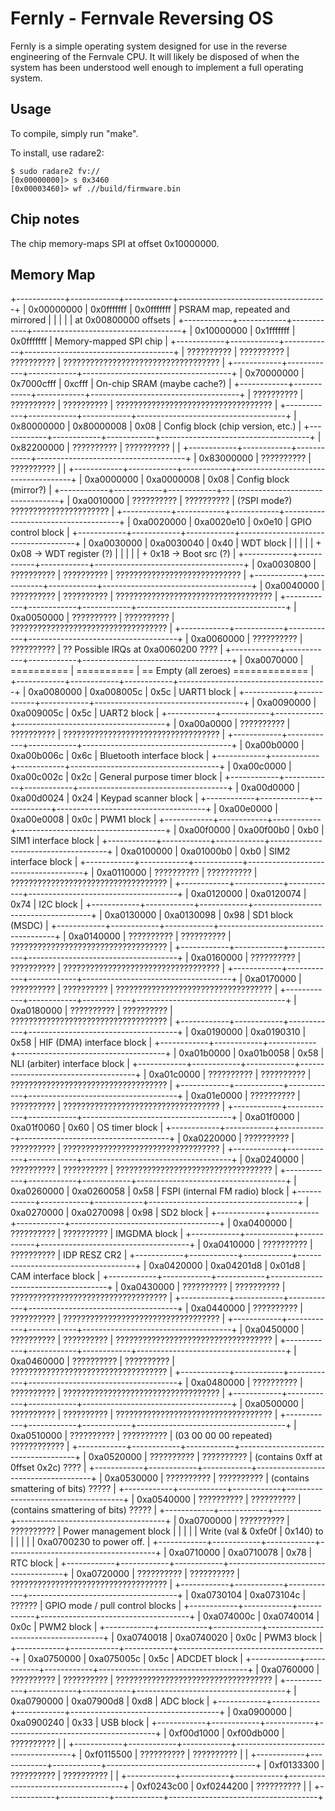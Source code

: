 Fernly - Fernvale Reversing OS
========================================

Fernly is a simple operating system designed for use in the reverse engineering
of the Fernvale CPU.  It will likely be disposed of when the system has been
understood well enough to implement a full operating system.


Usage
-----

To compile, simply run "make".

To install, use radare2:

    $ sudo radare2 fv://
    [0x00000000]> s 0x3460
    [0x00003460]> wf .//build/firmware.bin 


Chip notes
----------

The chip memory-maps SPI at offset 0x10000000.

Memory Map
----------

+------------+------------+------------+-------------------------------------+
| 0x00000000 | 0x0fffffff | 0x0fffffff | PSRAM map, repeated and mirrored    |
|            |            |            | at 0x00800000 offsets               |
+------------+------------+------------+-------------------------------------+
| 0x10000000 | 0x1fffffff | 0x0fffffff | Memory-mapped SPI chip              |
+------------+------------+------------+-------------------------------------+
| ?????????? | ?????????? | ?????????? | ??????????????????????????????????? |
+------------+------------+------------+-------------------------------------+
| 0x70000000 | 0x7000cfff |     0xcfff | On-chip SRAM (maybe cache?)         |
+------------+------------+------------+-------------------------------------+
| ?????????? | ?????????? | ?????????? | ??????????????????????????????????? |
+------------+------------+------------+-------------------------------------+
| 0x80000000 | 0x80000008 |       0x08 | Config block (chip version, etc.)   |
+------------+------------+------------+-------------------------------------+
| 0x82200000 | ?????????? | ?????????? |                                     |
+------------+------------+------------+-------------------------------------+
| 0x83000000 | ?????????? | ?????????? |                                     |
+------------+------------+------------+-------------------------------------+
| 0xa0000000 | 0xa0000008 |       0x08 | Config block (mirror?)              |
+------------+------------+------------+-------------------------------------+
| 0xa0010000 | ?????????? | ?????????? | (?SPI mode?) ?????????????????????? |
+------------+------------+------------+-------------------------------------+
| 0xa0020000 | 0xa0020e10 |     0x0e10 | GPIO control block                  |
+------------+------------+------------+-------------------------------------+
| 0xa0030000 | 0xa0030040 |       0x40 | WDT block                           |
|            |            |            |   + 0x08 -> WDT register (?)        |
|            |            |            |   + 0x18 -> Boot src (?)            |
+------------+------------+------------+-------------------------------------+
| 0xa0030800 | ?????????? | ?????????? | ????????????????????????????        |
+------------+------------+------------+-------------------------------------+
| 0xa0040000 | ?????????? | ?????????? | ??????????????????????????????????? |
+------------+------------+------------+-------------------------------------+
| 0xa0050000 | ?????????? | ?????????? | ??????????????????????????????????? |
+------------+------------+------------+-------------------------------------+
| 0xa0060000 | ?????????? | ?????????? | ?? Possible IRQs at 0xa0060200 ???? |
+------------+------------+------------+-------------------------------------+
| 0xa0070000 | ========== | ========== | == Empty (all zeroes) ============= |
+------------+------------+------------+-------------------------------------+
| 0xa0080000 | 0xa008005c |       0x5c | UART1 block                         |
+------------+------------+------------+-------------------------------------+
| 0xa0090000 | 0xa009005c |       0x5c | UART2 block                         |
+------------+------------+------------+-------------------------------------+
| 0xa00a0000 | ?????????? | ?????????? | ??????????????????????????????????? |
+------------+------------+------------+-------------------------------------+
| 0xa00b0000 | 0xa00b006c |       0x6c | Bluetooth interface block           |
+------------+------------+------------+-------------------------------------+
| 0xa00c0000 | 0xa00c002c |       0x2c | General purpose timer block         |
+------------+------------+------------+-------------------------------------+
| 0xa00d0000 | 0xa00d0024 |       0x24 | Keypad scanner block                |
+------------+------------+------------+-------------------------------------+
| 0xa00e0000 | 0xa00e0008 |       0x0c | PWM1 block                          |
+------------+------------+------------+-------------------------------------+
| 0xa00f0000 | 0xa00f00b0 |       0xb0 | SIM1 interface block                |
+------------+------------+------------+-------------------------------------+
| 0xa0100000 | 0xa01000b0 |       0xb0 | SIM2 interface block                |
+------------+------------+------------+-------------------------------------+
| 0xa0110000 | ?????????? | ?????????? | ??????????????????????????????????? |
+------------+------------+------------+-------------------------------------+
| 0xa0120000 | 0xa0120074 |       0x74 | I2C block                           |
+------------+------------+------------+-------------------------------------+
| 0xa0130000 | 0xa0130098 |       0x98 | SD1 block (MSDC)                    |
+------------+------------+------------+-------------------------------------+
| 0xa0140000 | ?????????? | ?????????? | ??????????????????????????????????? |
+------------+------------+------------+-------------------------------------+
| 0xa0160000 | ?????????? | ?????????? | ??????????????????????????????????? |
+------------+------------+------------+-------------------------------------+
| 0xa0170000 | ?????????? | ?????????? | ??????????????????????????????????? |
+------------+------------+------------+-------------------------------------+
| 0xa0180000 | ?????????? | ?????????? | ??????????????????????????????????? |
+------------+------------+------------+-------------------------------------+
| 0xa0190000 | 0xa0190310 |       0x58 | HIF (DMA) interface block           |
+------------+------------+------------+-------------------------------------+
| 0xa01b0000 | 0xa01b0058 |       0x58 | NLI (arbiter) interface block       |
+------------+------------+------------+-------------------------------------+
| 0xa01c0000 | ?????????? | ?????????? | ??????????????????????????????????? |
+------------+------------+------------+-------------------------------------+
| 0xa01e0000 | ?????????? | ?????????? | ??????????????????????????????????? |
+------------+------------+------------+-------------------------------------+
| 0xa01f0000 | 0xa01f0060 |       0x60 | OS timer block                      |
+------------+------------+------------+-------------------------------------+
| 0xa0220000 | ?????????? | ?????????? | ??????????????????????????????????? |
+------------+------------+------------+-------------------------------------+
| 0xa0240000 | ?????????? | ?????????? | ??????????????????????????????????? |
+------------+------------+------------+-------------------------------------+
| 0xa0260000 | 0xa0260058 |       0x58 | FSPI (internal FM radio) block      |
+------------+------------+------------+-------------------------------------+
| 0xa0270000 | 0xa0270098 |       0x98 | SD2 block                           |
+------------+------------+------------+-------------------------------------+
| 0xa0400000 | ?????????? | ?????????? | IMGDMA block                        |
+------------+------------+------------+-------------------------------------+
| 0xa0410000 | ?????????? | ?????????? | IDP RESZ CR2                        |
+------------+------------+------------+-------------------------------------+
| 0xa0420000 | 0xa04201d8 |     0x01d8 | CAM interface block                 |
+------------+------------+------------+-------------------------------------+
| 0xa0430000 | ?????????? | ?????????? | ??????????????????????????????????? |
+------------+------------+------------+-------------------------------------+
| 0xa0440000 | ?????????? | ?????????? | ??????????????????????????????????? |
+------------+------------+------------+-------------------------------------+
| 0xa0450000 | ?????????? | ?????????? | ??????????????????????????????????? |
+------------+------------+------------+-------------------------------------+
| 0xa0460000 | ?????????? | ?????????? | ??????????????????????????????????? |
+------------+------------+------------+-------------------------------------+
| 0xa0480000 | ?????????? | ?????????? | ??????????????????????????????????? |
+------------+------------+------------+-------------------------------------+
| 0xa0500000 | ?????????? | ?????????? | ??????????????????????????????????? |
+------------+------------+------------+-------------------------------------+
| 0xa0510000 | ?????????? | ?????????? | (03 00 00 00 repeated) ???????????? |
+------------+------------+------------+-------------------------------------+
| 0xa0520000 | ?????????? | ?????????? | (contains 0xff at 0ffset 0x2c) ???? |
+------------+------------+------------+-------------------------------------+
| 0xa0530000 | ?????????? | ?????????? | (contains smattering of bits) ????? |
+------------+------------+------------+-------------------------------------+
| 0xa0540000 | ?????????? | ?????????? | (contains smattering of bits) ????? |
+------------+------------+------------+-------------------------------------+
| 0xa0700000 | ?????????? | ?????????? | Power management block              |
|            |            |            | Write (val & 0xfe0f | 0x140) to     |
|            |            |            | 0xa0700230 to power off.            |
+------------+------------+------------+-------------------------------------+
| 0xa0710000 | 0xa0710078 |       0x78 | RTC block                           |
+------------+------------+------------+-------------------------------------+
| 0xa0720000 | ?????????? | ?????????? | ??????????????????????????????????? |
+------------+------------+------------+-------------------------------------+
| 0xa0730104 | 0xa073104c |     ?????? | GPIO mode / pull control blocks     |
+------------+------------+------------+-------------------------------------+
| 0xa074000c | 0xa0740014 |       0x0c | PWM2 block                          |
+------------+------------+------------+-------------------------------------+
| 0xa0740018 | 0xa0740020 |       0x0c | PWM3 block                          |
+------------+------------+------------+-------------------------------------+
| 0xa0750000 | 0xa075005c |       0x5c | ADCDET block                        |
+------------+------------+------------+-------------------------------------+
| 0xa0760000 | ?????????? | ?????????? | ??????????????????????????????????? |
+------------+------------+------------+-------------------------------------+
| 0xa0790000 | 0xa07900d8 |       0xd8 | ADC block                           |
+------------+------------+------------+-------------------------------------+
| 0xa0900000 | 0xa0900240 |       0x33 | USB block                           |
+------------+------------+------------+-------------------------------------+
| 0xf00d1000 | 0xf00db000 | ?????????? |                                     |
+------------+------------+------------+-------------------------------------+
| 0xf0115500 | ?????????? | ?????????? |                                     |
+------------+------------+------------+-------------------------------------+
| 0xf0133300 | ?????????? | ?????????? |                                     |
+------------+------------+------------+-------------------------------------+
| 0xf0243c00 | 0xf0244200 | ?????????? |                                     |
+------------+------------+------------+-------------------------------------+
